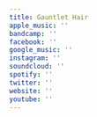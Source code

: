 ```yaml
---
title: Gauntlet Hair
apple_music: ''
bandcamp: ''
facebook: ''
google_music: ''
instagram: ''
soundcloud: ''
spotify: ''
twitter: ''
website: ''
youtube: ''
---
```

